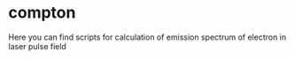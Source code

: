 # compton
Here you can find scripts for calculation of emission spectrum of electron in laser pulse field
